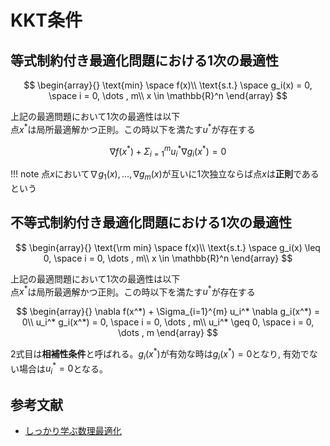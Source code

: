 # KKT条件

## 等式制約付き最適化問題における1次の最適性

$$
\begin{array}{}
\text{min} \space  f(x)\\
\text{s.t.} \space  g_i(x) = 0, \space i = 0, \dots , m\\
x \in \mathbb{R}^n
\end{array}
$$

上記の最適問題において1次の最適性は以下  
点$x^*$は局所最適解かつ正則。この時以下を満たす$u^*$が存在する

$$
\nabla f(x^*) + \Sigma_{i=1}^{m} u_i^* \nabla g_i(x^*) = 0
$$

!!! note
    点$x$において$\nabla g_1(x), \dots ,\nabla g_m(x)$が互いに1次独立ならば点$x$は**正則**であるという

## 不等式制約付き最適化問題における1次の最適性

$$
\begin{array}{}
\text{\rm min} \space  f(x)\\
\text{s.t.} \space  g_i(x) \leq 0, \space i = 0, \dots , m\\
x \in \mathbb{R}^n
\end{array}
$$

上記の最適問題において1次の最適性は以下  
点$x^*$は局所最適解かつ正則。この時以下を満たす$u^*$が存在する

$$
\begin{array}{}
\nabla f(x^*) + \Sigma_{i=1}^{m} u_i^* \nabla g_i(x^*) = 0\\
u_i^* g_i(x^*) = 0, \space i = 0, \dots , m\\
u_i^* \geq 0, \space i = 0, \dots , m
\end{array}
$$

2式目は**相補性条件**と呼ばれる。$g_i(x^*)$が有効な時は$g_i(x^*)=0$となり, 有効でない場合は$u_i^*=0$となる。



## 参考文献
- [しっかり学ぶ数理最適化](https://sites.google.com/view/introduction-to-optimization/main)